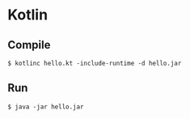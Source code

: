 # Kotlin

## Compile

`$ kotlinc hello.kt -include-runtime -d hello.jar`

## Run

`$ java -jar hello.jar`
